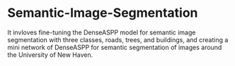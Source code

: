 # Semantic-Image-Segmentation
It invloves fine-tuning the DenseASPP model for semantic image segmentation with three classes, roads, trees, and buildings, and creating a mini network of DenseASPP for semantic segmentation of images around the University of New Haven. 
